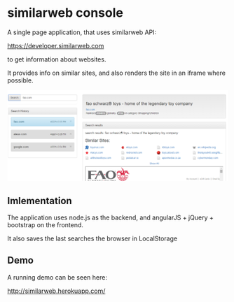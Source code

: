 similarweb console
==========

A single page application, that uses similarweb API:

https://developer.similarweb.com

to get information about websites.

It provides info on similar sites, and also renders the site in an iframe where possible.

![screenshot](https://raw.githubusercontent.com/daniran/similarweb/master/screenshot.png)

## Imlementation
The application uses node.js as the backend, and angularJS + jQuery + bootstrap on the frontend.

It also saves the last searches the browser in LocalStorage

## Demo

A running demo can be seen here:

http://similarweb.herokuapp.com/
